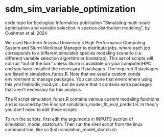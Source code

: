 # sdm_sim_variable_optimization
code repo for Ecological Informatics publication "Simulating multi-scale optimization and variable selection in species distribution modeling", by Cushman et al. 2024

We used Northern Arizona University's High Performance Computing System and Slurm Workload Manager to distribute jobs, where each job corresponds to a different simulated species modeling scenario (i.e. different variable selection algorithm or bootstrap). This set of scripts will not run "out of the box" unless Slurm is available on your computer/HPC and you have installed the necessary R packages. The required R packages are listed in simulation_funcs.R. Note that we used a custom conda environment to manage packages. You can clone that environment using this yml filebiodiv_mod.yml, but be aware that it contains extra packages that aren't necessary for this analysis.

The R script simulation_funcs.R contains various custom modeling functions and is sourced by the R script simulation_model_fit_eval_predict.R. In theory you don't need to edit these scripts.

To run the scripts, first edit the arguments in INPUTS section of simulation_model_sbatch.sh. Then run the shell script from the linux command line, like so
$ sh simulation_model_sbatch.sh
